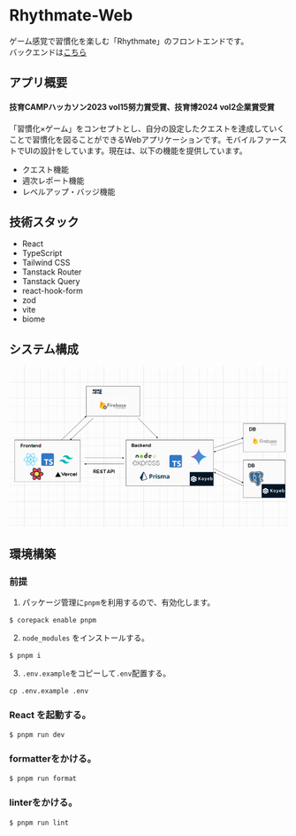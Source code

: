 # Rhythmate-Web

ゲーム感覚で習慣化を楽しむ「Rhythmate」のフロントエンドです。  
バックエンドは[こちら](https://github.com/ayanami77/Rhythmate-Service)

## アプリ概要

#### 技育CAMPハッカソン2023 vol15努力賞受賞、技育博2024 vol2企業賞受賞

「習慣化×ゲーム」をコンセプトとし、自分の設定したクエストを達成していくことで習慣化を図ることができるWebアプリケーションです。モバイルファーストでUIの設計をしています。現在は、以下の機能を提供しています。

- クエスト機能
- 週次レポート機能
- レベルアップ・バッジ機能

## 技術スタック

- React
- TypeScript
- Tailwind CSS
- Tanstack Router
- Tanstack Query
- react-hook-form
- zod
- vite
- biome

## システム構成

![システム構成図](/docs/system-architecture.png)

## 環境構築

### 前提

1. パッケージ管理に`pnpm`を利用するので、有効化します。

```
$ corepack enable pnpm
```

2. `node_modules` をインストールする。

```
$ pnpm i
```

3. `.env.example`をコピーして`.env`配置する。

```
cp .env.example .env
```

### React を起動する。

```
$ pnpm run dev
```

### formatterをかける。

```
$ pnpm run format
```

### linterをかける。

```
$ pnpm run lint
```
